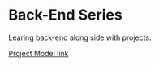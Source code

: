 # Back-End Series

Learing back-end along side with projects.

[Project Model link](https://app.eraser.io/workspace/YtPqZ1VogxGy1jzIDkzj)